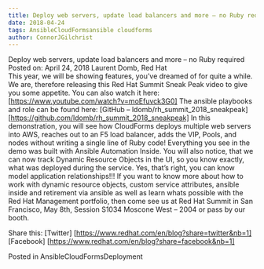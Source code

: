 ```yaml
---     
title: Deploy web servers, update load balancers and more – no Ruby required
date: 2018-04-24
tags: AnsibleCloudFormsansible cloudforms 
author: ConnorJGilchrist
---
```


Deploy web servers, update load balancers and more – no Ruby required
Posted on: April 24, 2018
Laurent Domb, Red Hat  
This year, we will be showing features, you’ve dreamed of for quite a while. We are, therefore releasing this Red Hat Summit Sneak Peak video to give you some appetite.
You can also watch it here:
 [https://www.youtube.com/watch?v=moEfuvck3G0]
The ansible playbooks and role can be found here: [GitHub – ldomb/rh_summit_2018_sneakpeak] [https://github.com/ldomb/rh_summit_2018_sneakpeak]
In this demonstration, you will see how CloudForms deploys multiple web servers into AWS, reaches out to an F5 load balancer, adds the VIP, Pools, and nodes without writing a single line of Ruby code! Everything you see in the demo was built with Ansible Automation Inside. You will also notice, that we can now track Dynamic Resource Objects in the UI, so you know exactly, what was deployed during the service.
Yes, that’s right, you can know model application relationships!!!
If you want to know more about how to work with dynamic resource objects, custom service attributes, ansible inside and retirement via ansible as well as learn whats possible with the Red Hat Management portfolio, then come see us at Red Hat Summit in San Francisco, May 8th, Session S1034 Moscone West – 2004 or pass by our booth.

Share this:
[Twitter] [https://www.redhat.com/en/blog?share=twitter&nb=1]
[Facebook] [https://www.redhat.com/en/blog?share=facebook&nb=1]

Posted in AnsibleCloudFormsDeployment
